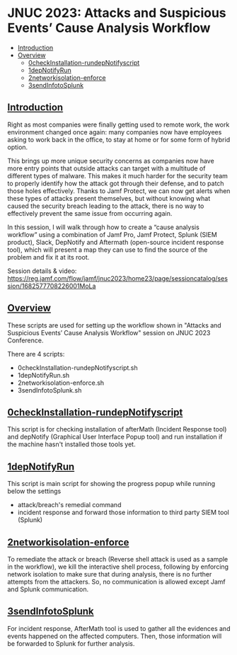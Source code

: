 # JNUC 2023: Attacks and Suspicious Events’ Cause Analysis Workflow

- [Introduction](#introduction)
- [Overview](#overview)
  - [0checkInstallation-rundepNotifyscript](#0checkinstallation-rundepnotifyscript)
  - [1depNotifyRun](#1depnotifyrun)
  - [2networkisolation-enforce](#2networkisolation-enforce)
  - [3sendInfotoSplunk](#3sendinfotosplunk)

## [Introduction](#introduction)

Right as most companies were finally getting used to remote work, the work environment changed once again: many companies now have employees asking to work back in the office, to stay at home or for some form of hybrid option.

This brings up more unique security concerns as companies now have more entry points that outside attacks can target with a multitude of different types of malware. This makes it much harder for the security team to properly identify how the attack got through their defense, and to patch those holes effectively. Thanks to Jamf Protect, we can now get alerts when these types of attacks present themselves, but without knowing what caused the security breach leading to the attack, there is no way to effectively prevent the same issue from occurring again.

In this session, I will walk through how to create a “cause analysis workflow” using a combination of Jamf Pro, Jamf Protect, Splunk (SIEM product), Slack, DepNotify and Aftermath (open-source incident response tool), which will present a map they can use to find the source of the problem and fix it at its root.

Session details & video: <https://reg.jamf.com/flow/jamf/jnuc2023/home23/page/sessioncatalog/session/1682577708226001MoLa> 

## [Overview](#overview)
These scripts are used for setting up the workflow shown in "Attacks and Suspicious Events’ Cause Analysis Workflow" session on JNUC 2023 Conference.

There are 4 scripts:
- 0checkInstallation-rundepNotifyscript.sh
- 1depNotifyRun.sh
- 2networkisolation-enforce.sh
- 3sendInfotoSplunk.sh

## [0checkInstallation-rundepNotifyscript](#0checkinstallation-rundepnotifyscript)

This script is for checking installation of afterMath (Incident Response tool) and depNotify (Graphical User Interface Popup tool) and run installation if the machine hasn't installed those tools yet.

## [1depNotifyRun](#1depnotifyrun)

This script is main script for showing the progress popup while running below the settings
- attack/breach's remedial command
- incident response and forward those information to third party SIEM tool (Splunk)

## [2networkisolation-enforce](#2networkisolation-enforce)
To remediate the attack or breach (Reverse shell attack is used as a sample in the workflow), we kill the interactive shell process, following by enforcing network isolation to make sure that during analysis, there is no further attempts from the attackers. So, no communication is allowed except Jamf and Splunk communication. 

## [3sendInfotoSplunk](#3sendinfotosplunk)
For incident response, AfterMath tool is used to gather all the evidences and events happened on the affected computers. Then, those information will be forwarded to Splunk for further analysis.

